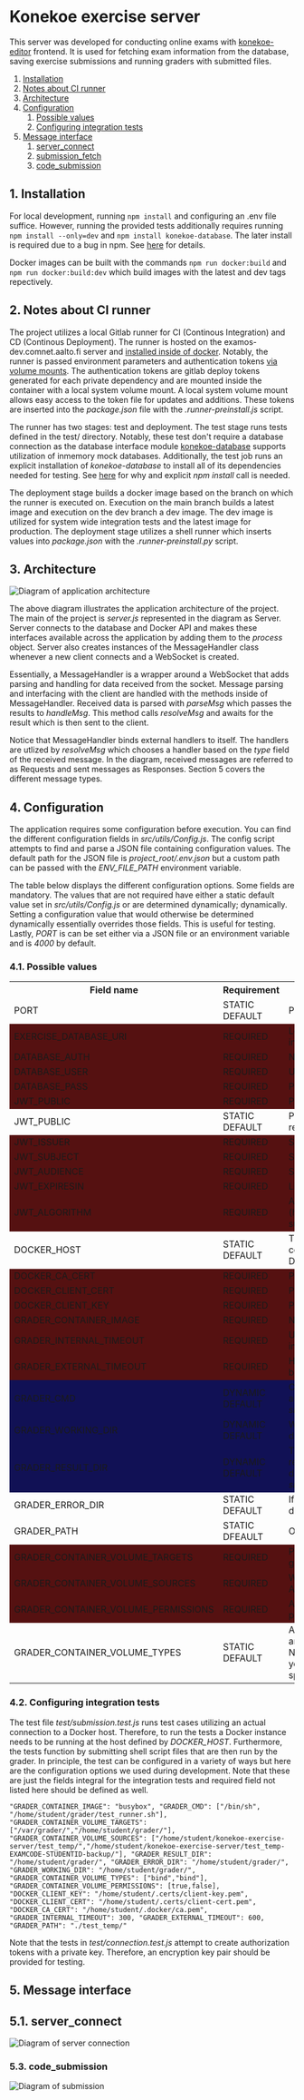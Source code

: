 # Konekoe exercise server

This server was developed for conducting online exams with [konekoe-editor](https://version.aalto.fi/gitlab/konekoe/konekoe-editor) frontend. It is used for fetching exam information from the database, saving exercise submissions and running graders with submitted files.

1. [Installation](#1-installation)
2. [Notes about CI runner](#2-notes-about-ci-runner)
3. [Architecture](#3-architecture)
4. [Configuration](#4-configuration)
    1. [Possible values](#41-possible-values)
    2. [Configuring integration tests](#42-configuring-integartion-tests)
5. [Message interface](#5-message-interface)
    1. [server_connect](#51-server_connect)
    2. [submission_fetch](#52-submission_fetch)
    3. [code_submission](#53-code_submission)

## 1. Installation

For local development, running  ```npm install``` and configuring an .env file suffice. However, running the provided tests additionally requires running ```npm install --only=dev``` and ```npm install konekoe-database```. The later install is required due to a bug in npm. See [here](https://github.com/npm/npm/issues/1341) for details. 

Docker images can be built with the commands ```npm run docker:build``` and ```npm run docker:build:dev``` which build images with the latest and dev tags repectively.

## 2. Notes about CI runner

The project utilizes a local Gitlab runner for CI (Continous Integration) and CD (Continous Deployment). The runner is hosted on the examos-dev.comnet.aalto.fi server and [installed inside of docker](https://docs.gitlab.com/runner/install/docker.html). Notably, the runner is passed environment parameters and authentication tokens [via volume mounts](https://docs.gitlab.com/runner/configuration/advanced-configuration.html#example-2-mount-a-host-directory-as-a-data-volume). The authentication tokens are gitlab deploy tokens generated for each private dependency and are mounted inside the container with a local system volume mount. A local system volume mount allows easy access to the token file for updates and additions. These tokens are inserted into the *package.json* file with the *.runner-preinstall.js* script.

The runner has two stages: test and deployment. The test stage runs tests defined in the test/ directory. Notably, these test don't require a database connection as the database interface module [konekoe-database](https://version.aalto.fi/gitlab/konekoe/konekoe-database) supports utilization of inmemory mock databases. Additionally, the test job runs an explicit installation of *konekoe-database* to install all of its dependencies needed for testing. See [here](https://github.com/npm/npm/issues/1341) for why and explicit *npm install* call is needed.

The deployment stage builds a docker image based on the branch on which the runner is executed on. Execution on the main branch builds a latest image and execution on the dev branch a dev image. The dev image is utilized for system wide integration tests and the latest image for production. The deployment stage utilizes a shell runner which inserts values into *package.json* with the *.runner-preinstall.py* script.

## 3. Architecture
![Diagram of application architecture](./img/architecture.png)

The above diagram illustrates the application architecture of the project. The main of the project is *server.js* represented in the diagram as Server. Server connects to the database and Docker API and makes these interfaces available across the application by adding them to the *process* object. Server also creates instances of the MessageHandler class whenever a new client connects and a WebSocket is created.

Essentially, a MessageHandler is a wrapper around a WebSocket that adds parsing and handling for data received from the socket. Message parsing and interfacing with the client are handled with the methods inside of MessageHandler. Received data is parsed with *parseMsg* which passes the results to *handleMsg*. This method calls *resolveMsg* and awaits for the result which is then sent to the client.

Notice that MessageHandler binds external handlers to itself. The handlers are utlized by *resolveMsg* which chooses a handler based on the *type* field of the received message. In the diagram, received messages are referred to as Requests and sent messages as Responses. Section 5 covers the different message types. 

## 4. Configuration

The application requires some configuration before execution. You can find the different configuration fields in *src/utils/Config.js*. The config script attempts to find and parse a JSON file containing configuration values. The default path for the JSON file is *project_root/.env.json* but a custom path can be passed with the *ENV_FILE_PATH* environment variable.

The table below displays the different configuration options. Some fields are mandatory. The values that are not required have either a static default value set in *src/utils/Config.js* or are determined dynamically; dynamically. Setting a configuration value that would otherwise be determined dynamically essentially overrides those fields. This is useful for testing. Lastly, *PORT* is can be set either via a JSON file or an environment variable and is *4000* by default.

### 4.1. Possible values

<table>
  <tr>
    <th>Field name</th>
    <th>Requirement</th>
    <th>Description</th>
    <th>Example value</th>
  </tr>
  <tr>
    <td>PORT</td>
    <td>STATIC DEFAULT</td>
    <td>Port that the web socket server attempts to start listening.</td>
    <td>4000</td>
  </tr>
  <tr style="background-color: #551111">
    <td>
    EXERCISE_DATABASE_URI
    </td>
    <td>REQUIRED</td>
    <td>Location of the database storing exercise and submission information.</td>
    <td>mongodb://example.com/exercises</td>
  </tr>
  <tr style="background-color: #551111">
    <td>DATABASE_AUTH</td>
    <td>REQUIRED</td>
    <td>Name of database used for database authentication</td>
    <td>AdminDb</td>
  </tr>
  <tr style="background-color: #551111">
    <td>DATABASE_USER</td>
    <td>REQUIRED</td>
    <td>Username for database authentication</td>
    <td>Test User</td>
  </tr>
  <tr style="background-color: #551111">
    <td>DATABASE_PASS</td>
    <td>REQUIRED</td>
    <td>Password for database authentication</td>
    <td>Password</td>
  </tr>
  <tr style="background-color: #551111">
    <td>JWT_PUBLIC</td>
    <td>REQUIRED</td>
    <td>Path to public key used for JWT authentication</td>
    <td>/project/root/data/public.key</td>
  </tr>
  <tr>
    <td>JWT_PUBLIC</td>
    <td>STATIC DEFAULT</td>
    <td>Path to private key used for creating JWTs during testing. Not required by application but required by tests.</td>
    <td>/project/root/data/pricate.key</td>
  </tr>
  <tr style="background-color: #551111">
    <td>JWT_ISSUER</td>
    <td>REQUIRED</td>
    <td>String indetifier of the principal that issued the JWT</td>
    <td>Test Issuer</td>
  </tr>
  <tr style="background-color: #551111">
    <td>JWT_SUBJECT</td>
    <td>REQUIRED</td>
    <td>String indetifier of the subject of the JWT</td>
    <td>Exam</td>
  </tr>
  <tr style="background-color: #551111">
    <td>JWT_AUDIENCE</td>
    <td>REQUIRED</td>
    <td>String indetifier of the indended audience of the JWT</td>
    <td>My project</td>
  </tr>
  <tr style="background-color: #551111">
    <td>JWT_EXPIRESIN</td>
    <td>REQUIRED</td>
    <td>Lifetime of the JWT</td>
    <td>60 for 60 seconds or 12h for 12 hours.</td>
  </tr>
  <tr style="background-color: #551111">
    <td>JWT_ALGORITHM</td>
    <td>REQUIRED</td>
    <td>Algorithm used for encryption ([supported options](https://www.npmjs.com/package/jsonwebtoken#algorithms-supported)</td>
    <td>RS256</td>
  </tr>
  <tr>
    <td>DOCKER_HOST</td>
    <td>STATIC DEFAULT</td>
    <td>The application utilizes the Docker API for running grader containers. This field should be the host name of the targeted Docker daemon.</td>
    <td>localhost</td>
  </tr>
  <tr style="background-color: #551111">
    <td>DOCKER_CA_CERT</td>
    <td>REQUIRED</td>
    <td>Path to CA certificate used for self-signed certificate.</td>
    <td>/project/root/data/docker_ca.pem</td>
  </tr>
  <tr style="background-color: #551111">
    <td>DOCKER_CLIENT_CERT</td>
    <td>REQUIRED</td>
    <td>Path to certificate used for client certificate authentication.</td>
    <td>/project/root/data/client.pem</td>
  </tr>
  <tr style="background-color: #551111">
    <td>DOCKER_CLIENT_KEY</td>
    <td>REQUIRED</td>
    <td>Path to key used for client certificate authentication.</td>
    <td>/project/root/data/client.key</td>
  </tr>
  <tr style="background-color: #551111">
    <td>GRADER_CONTAINER_IMAGE</td>
    <td>REQUIRED</td>
    <td>Name of image used for grader containers.</td>
    <td>examos/grader-c</td>
  </tr>
  <tr style="background-color: #551111">
    <td>GRADER_INTERNAL_TIMEOUT</td>
    <td>REQUIRED</td>
    <td>Used by our grader implementations for producing a timeout inside of the grader container. Expressed in milliseconds.</td>
    <td>10000 (10 seconds)</td>
  </tr>
  <tr style="background-color: #551111">
    <td>GRADER_EXTERNAL_TIMEOUT</td>
    <td>REQUIRED</td>
    <td>How long the application will wait for the grader to finish before shutting it down. Expressed in milliseconds.</td>
    <td>20000 (20 seconds)</td>
  </tr>
  <tr style="background-color: #111155">
    <td>GRADER_CMD</td>
    <td>DYNAMIC DEFAULT</td>
    <td>Command run when the grader container starts. Passed as an array of strings. By default, set dynamically in <em>src/services/containers.js</em></td>
    <td>["/bin/bash/", "/home/student/grader/test_runner.sh"]</td>
  </tr>
  <tr style="background-color: #111155">
    <td>GRADER_WORKING_DIR</td>
    <td>DYNAMIC DEFAULT</td>
    <td>Work directory inside of grader container. By default, set dynamically in <em>src/services/containers.js</em></td>
    <td>/home/student/</td>
  </tr>
  <tr style="background-color: #111155">
    <td>GRADER_RESULT_DIR</td>
    <td>DYNAMIC DEFAULT</td>
    <td>The application expects to find a <em>result.json</em> file detailing the results of grading inside of the grader container in this directory. By default, set dynamically in <em>src/services/containers.js</em></td>
    <td>/home/student/</td>
  </tr>
  <tr>
    <td>GRADER_ERROR_DIR</td>
    <td>STATIC DEFAULT</td>
    <td>If <em>result.json</em> file is not found, look for <em>error.json</em> in this directory.</td>
    <td>/home/student/</td>
  </tr>
  <tr>
    <td>GRADER_PATH</td>
    <td>STATIC DFEAULT</td>
    <td>On disk location of grader template files.</td>
    <td>/var/grader/</td>
  </tr>
  <tr style="background-color: #551111">
    <td>GRADER_CONTAINER_VOLUME_TARGETS</td>
    <td>REQUIRED</td>
    <td>Paths to which grader volumes are mounted inside of the grader container.</td>
    <td>[/some/path/, /another/path/]</td>
  </tr>
  <tr style="background-color: #551111">
    <td>GRADER_CONTAINER_VOLUME_SOURCES</td>
    <td>REQUIRED</td>
    <td>Which volumes to mount. Ordering should match the targets. A volume can either be a docker volume or a bind mount.</td>
    <td>[/some/path/, my-data-volume]</td>
  </tr>
  <tr style="background-color: #551111">
    <td>GRADER_CONTAINER_VOLUME_PERMISSIONS</td>
    <td>REQUIRED</td>
    <td>Array of booleans indicating which volumes have write permissions.</td>
    <td>[true, false]</td>
  </tr>
  <tr>
    <td>GRADER_CONTAINER_VOLUME_TYPES</td>
    <td>STATIC DEFAULT</td>
    <td>Array of strings indicating mount types. Defaults to an empty array and as a result all mounts default to volume mounts. Note that the source needs to match the type. Therefore, if you assign a path as a source for some mount, you need to specify that it is a bind mount.</td>
    <td>[bind, volume]</td>
  </tr>
</table>

### 4.2. Configuring integration tests

The test file *test/submission.test.js* runs test cases utilizing an actual connection to a Docker host. Therefore, to run the tests a Docker instance needs to be running at the host defined by *DOCKER_HOST*. Furthermore, the tests function by submitting shell script files that are then run by the grader. In principle, the test can be configured in a variety of ways but here are the configuration options we used during development. Note that these are just the fields integral for the integration tests and required field not listed here should be defined as well.

`"GRADER_CONTAINER_IMAGE": "busybox",
  "GRADER_CMD": ["/bin/sh", "/home/student/grader/test_runner.sh"],
  "GRADER_CONTAINER_VOLUME_TARGETS": ["/var/grader/","/home/student/grader/"],
  "GRADER_CONTAINER_VOLUME_SOURCES": ["/home/student/konekoe-exercise-server/test_temp/","/home/student/konekoe-exercise-server/test_temp-EXAMCODE-STUDENTID-backup/"],
  "GRADER_RESULT_DIR": "/home/student/grader/",
  "GRADER_ERROR_DIR": "/home/student/grader/",
  "GRADER_WORKING_DIR": "/home/student/grader/",
  "GRADER_CONTAINER_VOLUME_TYPES": ["bind","bind"],
  "GRADER_CONTAINER_VOLUME_PERMISSIONS": [true,false],
  "DOCKER_CLIENT_KEY": "/home/student/.certs/client-key.pem",
  "DOCKER_CLIENT_CERT": "/home/student/.certs/client-cert.pem",
  "DOCKER_CA_CERT": "/home/student/.docker/ca.pem",
  "GRADER_INTERNAL_TIMEOUT": 300,
  "GRADER_EXTERNAL_TIMEOUT": 600,
  "GRADER_PATH": "./test_temp/"`

Note that the tests in *test/connection.test.js* attempt to create authorization tokens with a private key. Therefore, an encryption key pair should be provided for testing.

## 5. Message interface

## 5.1. server_connect
![Diagram of server connection](./img/exercise-server-connect.png)


### 5.3. code_submission
![Diagram of submission](./img/exercise-server-submission.png)